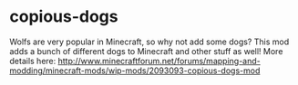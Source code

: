 copious-dogs
============

Wolfs are very popular in Minecraft, so why not add some dogs?  This mod adds a bunch of different dogs to Minecraft and other stuff as well! More details here: http://www.minecraftforum.net/forums/mapping-and-modding/minecraft-mods/wip-mods/2093093-copious-dogs-mod
